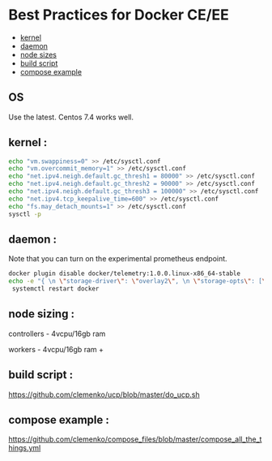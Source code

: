 # Best Practices for Docker CE/EE

- [kernel](#kernel)
- [daemon](#daemon)
- [node sizes](#node)
- [build script](#build)
- [compose example](#compose)

## OS
Use the latest. Centos 7.4 works well.

<a name="kernel"></a>
## kernel :
```bash
echo "vm.swappiness=0" >> /etc/sysctl.conf
echo "vm.overcommit_memory=1" >> /etc/sysctl.conf
echo "net.ipv4.neigh.default.gc_thresh1 = 80000" >> /etc/sysctl.conf
echo "net.ipv4.neigh.default.gc_thresh2 = 90000" >> /etc/sysctl.conf
echo "net.ipv4.neigh.default.gc_thresh3 = 100000" >> /etc/sysctl.conf
echo "net.ipv4.tcp_keepalive_time=600" >> /etc/sysctl.conf
echo "fs.may_detach_mounts=1" >> /etc/sysctl.conf
sysctl -p
```

<a name="daemon"></a>
## daemon :
Note that you can turn on the experimental prometheus endpoint.

```bash
docker plugin disable docker/telemetry:1.0.0.linux-x86_64-stable
echo -e "{ \n \"storage-driver\": \"overlay2\", \n \"storage-opts\": [\"overlay2.override_kernel_check=true\"], \n \"metrics-addr\" : \"0.0.0.0:9323\", \n \"experimental\" : true\n}" > /etc/docker/daemon.json
 systemctl restart docker
```

<a name="node"></a>
## node sizing :
controllers - 4vcpu/16gb ram

workers - 4vcpu/16gb ram +

<a name="build"></a>
## build script :
<a href="https://github.com/clemenko/ucp/blob/master/do_ucp.sh">https://github.com/clemenko/ucp/blob/master/do_ucp.sh</a>

<a name="compose"></a>
## compose example :
<a href="https://github.com/clemenko/compose_files/blob/master/compose_all_the_things.yml">https://github.com/clemenko/compose_files/blob/master/compose_all_the_things.yml</a>
